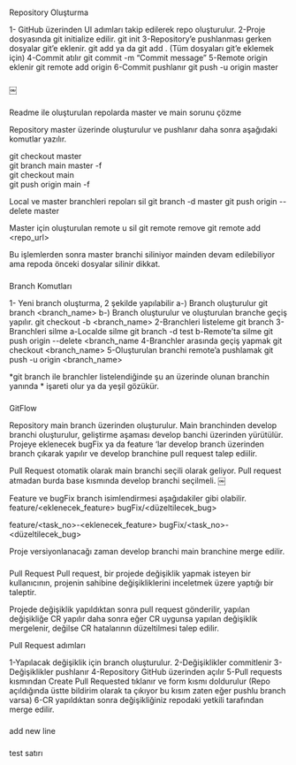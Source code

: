 ###
Repository Oluşturma

1- GitHub üzerinden UI adımları takip edilerek repo oluşturulur.
2-Proje dosyasında git initialize edilir.
	git init
3-Repository’e pushlanması gerken dosyalar git’e eklenir.
	git add <filename>  ya da git add . (Tüm dosyaları git’e eklemek için)
4-Commit atılır
	git commit -m “Commit message”
5-Remote origin eklenir
	git remote add origin <repo url>
6-Commit pushlanır
	git push -u origin master
###
￼

###
Readme ile oluşturulan repolarda master ve main sorunu çözme

Repository master üzerinde oluşturulur ve pushlanır daha sonra aşağıdaki komutlar yazılır.

git checkout master   
git branch main master -f    
git checkout main  
git push origin main -f 

Local ve master branchleri repoları sil 
git branch -d master
git push origin --delete master


Master için oluşturulan remote u sil
 git remote remove <origin>
 git remote add <origin> <repo_url>


Bu işlemlerden sonra master branchi siliniyor mainden devam  edilebiliyor ama repoda önceki dosyalar silinir dikkat.
###

###
Branch Komutları


1- Yeni branch oluşturma, 2 şekilde yapılabilir
	a-) Branch oluşturulur
		git branch <branch_name>
	b-) Branch oluşturulur ve oluşturulan branche geçiş yapılır. 
		git checkout -b <branch_name>
2-Branchleri listeleme 
	git branch 
3-Branchleri silme
	a-Localde silme
		git branch -d test
	b-Remote’ta silme 
		git push origin --delete <branch_name
4-Branchler arasında geçiş yapmak
	git checkout <branch_name>
5-Oluşturulan branchi remote’a pushlamak
	git push -u origin <branch_name>

*git branch ile branchler listelendiğinde şu an üzerinde olunan branchin yanında * işareti olur ya da yeşil gözükür.
###


###
GitFlow

Repository main branch üzerinden oluşturulur.
Main branchinden develop branchi oluşturulur, geliştirme aşaması develop banchi üzerinden yürütülür.
Projeye eklenecek bugFix ya da feature ‘lar develop branch üzerinden branch çıkarak yapılır ve develop branchine pull request talep ediilir.

Pull Request otomatik olarak main branchi seçili olarak geliyor. Pull request atmadan burda base kısmında develop branchi seçilmeli.
￼


Feature ve bugFix branch isimlendirmesi aşağıdakiler gibi olabilir.
feature/<eklenecek_feature>
bugFix/<düzeltilecek_bug>

feature/<task_no>-<eklenecek_feature>
bugFix/<task_no>-<düzeltilecek_bug>

Proje versiyonlanacağı zaman develop branchi main branchine merge edilir.

###

###
Pull Request 
Pull request,  bir projede değişiklik yapmak  isteyen bir kullanıcının, projenin sahibine değişikliklerini inceletmek üzere yaptığı bir taleptir.

Projede değişiklik yapıldıktan sonra pull request gönderilir, yapılan değişikliğe CR yapılır daha sonra eğer CR uygunsa yapılan değişiklik mergelenir, değilse CR hatalarının düzeltilmesi talep edilir.

Pull Request adımları

1-Yapılacak değişiklik için branch oluşturulur.
2-Değişiklikler commitlenir
3-Değişiklikler pushlanır
4-Repository GitHub üzerinden açılır 
5-Pull requests kısmından Create Pull Requested tıklanır ve form kısmı doldurulur (Repo açıldığında üstte bildirim olarak ta çıkıyor bu kısım zaten eğer pushlu branch varsa)
6-CR yapıldıktan sonra değişikliğiniz repodaki yetkili tarafından merge edilir.
###

###
add new line
###
test satırı